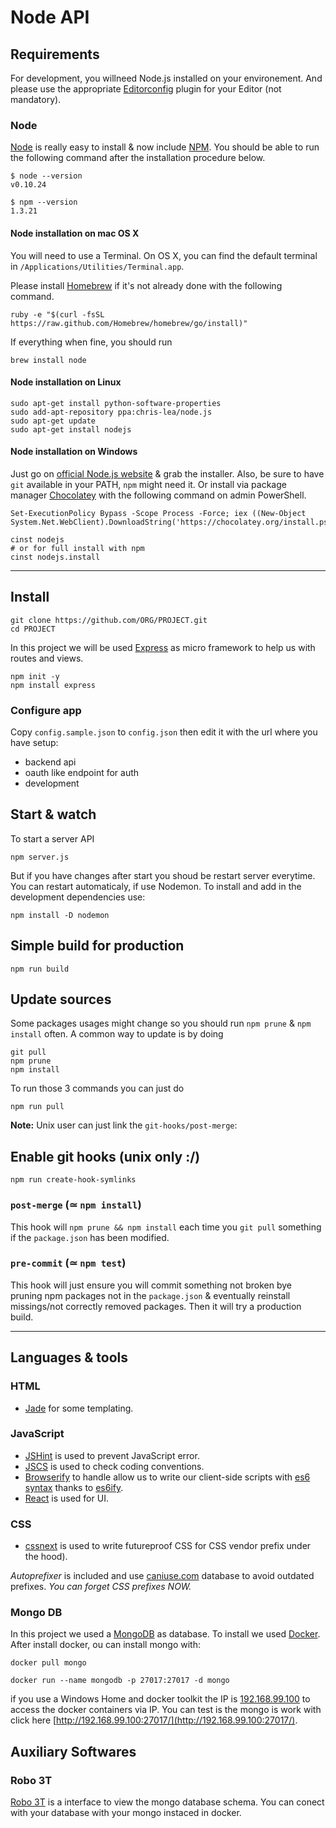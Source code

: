 # Node API

## Requirements

For development, you willneed Node.js installed on your environement.
And please use the appropriate [Editorconfig](http://editorconfig.org/) plugin for your Editor (not mandatory).

### Node

[Node](http://nodejs.org/) is really easy to install & now include [NPM](https://npmjs.org/).
You should be able to run the following command after the installation procedure
below.

    $ node --version
    v0.10.24

    $ npm --version
    1.3.21

#### Node installation on mac OS X

You will need to use a Terminal. On OS X, you can find the default terminal in
`/Applications/Utilities/Terminal.app`.

Please install [Homebrew](http://brew.sh/) if it's not already done with the following command.

    ruby -e "$(curl -fsSL https://raw.github.com/Homebrew/homebrew/go/install)"

If everything when fine, you should run

    brew install node

#### Node installation on Linux

    sudo apt-get install python-software-properties
    sudo add-apt-repository ppa:chris-lea/node.js
    sudo apt-get update
    sudo apt-get install nodejs

#### Node installation on Windows

Just go on [official Node.js website](http://nodejs.org/) & grab the installer.
Also, be sure to have `git` available in your PATH, `npm` might need it. Or install via package manager [Chocolatey](https://chocolatey.org/) with the following command on admin PowerShell.

    Set-ExecutionPolicy Bypass -Scope Process -Force; iex ((New-Object System.Net.WebClient).DownloadString('https://chocolatey.org/install.ps1'))

    cinst nodejs
    # or for full install with npm
    cinst nodejs.install

---

## Install

    git clone https://github.com/ORG/PROJECT.git
    cd PROJECT

In this project we will be used [Express](https://expressjs.com/) as micro framework to help us with routes and views.

    npm init -y
    npm install express

### Configure app

Copy `config.sample.json` to `config.json` then edit it with the url where you have setup:

- backend api
- oauth like endpoint for auth
- development

## Start & watch

To start a server API

    npm server.js

But if you have changes after start you shoud be restart server everytime. You can restart automaticaly, if use Nodemon. To install and add in the development dependencies use:

    npm install -D nodemon

## Simple build for production

    npm run build

## Update sources

Some packages usages might change so you should run `npm prune` & `npm install` often.
A common way to update is by doing

    git pull
    npm prune
    npm install

To run those 3 commands you can just do

    npm run pull

**Note:** Unix user can just link the `git-hooks/post-merge`:

## Enable git hooks (unix only :/)

    npm run create-hook-symlinks

### `post-merge` (≃ `npm install`)

This hook will `npm prune && npm install` each time you `git pull` something if the `package.json` has been modified.

### `pre-commit` (≃ `npm test`)

This hook will just ensure you will commit something not broken bye pruning npm packages not in the `package.json` & eventually reinstall missings/not correctly removed packages.
Then it will try a production build.

---

## Languages & tools

### HTML

- [Jade](http://jade-lang.com/) for some templating.

### JavaScript

- [JSHint](http://www.jshint.com/docs/) is used to prevent JavaScript error.
- [JSCS](https://npmjs.org/package/jscs) is used to check coding conventions.
- [Browserify](http://browserify.org/) to handle allow us to write our client-side scripts with [es6 syntax](http://es6.github.io/) thanks to [es6ify](https://github.com/thlorenz/es6ify).
- [React](http://facebook.github.io/react) is used for UI.

### CSS

- [cssnext](http://cssnext.putaindecode.io) is used to write futureproof CSS for CSS vendor prefix under the hood).

_Autoprefixer_ is included and use [caniuse.com](http://caniuse.com/) database to avoid outdated prefixes. _You can forget CSS prefixes NOW._

### Mongo DB

In this project we used a [MongoDB](https://www.mongodb.com/) as database. To install we used [Docker](https://www.docker.com/). After install docker, ou can install mongo with:

    docker pull mongo

    docker run --name mongodb -p 27017:27017 -d mongo

if you use a Windows Home and docker toolkit the IP is [192.168.99.100](192.168.99.100) to access the docker containers via IP. You can test is the mongo is work with click here [http://192.168.99.100:27017/](http://192.168.99.100:27017/).

## Auxiliary Softwares

### Robo 3T

[Robo 3T](https://robomongo.org/) is a interface to view the mongo database schema. You can conect with your database with your mongo instaced in docker.
